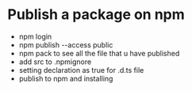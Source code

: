 # Publish a package on npm

- npm login
- npm publish --access public
- npm pack to see all the file that u have published
- add src to .npmignore
- setting declaration as true for .d.ts file
- publish to npm and installing
